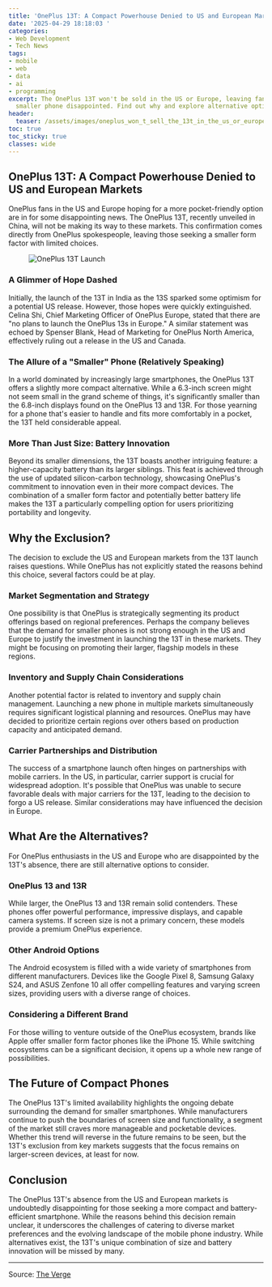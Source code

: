 ```yaml
---
title: 'OnePlus 13T: A Compact Powerhouse Denied to US and European Markets'
date: '2025-04-29 18:18:03 '
categories:
- Web Development
- Tech News
tags:
- mobile
- web
- data
- ai
- programming
excerpt: The OnePlus 13T won't be sold in the US or Europe, leaving fans wanting a
  smaller phone disappointed. Find out why and explore alternative options.
header:
  teaser: /assets/images/oneplus_won_t_sell_the_13t_in_the_us_or_europe_20250429181803.jpg
toc: true
toc_sticky: true
classes: wide
---
```


## OnePlus 13T: A Compact Powerhouse Denied to US and European Markets

OnePlus fans in the US and Europe hoping for a more pocket-friendly option are in for some disappointing news. The OnePlus 13T, recently unveiled in China, will not be making its way to these markets. This confirmation comes directly from OnePlus spokespeople, leaving those seeking a smaller form factor with limited choices.

<figure>
<img alt="OnePlus 13T Launch" src="https://platform.theverge.com/wp-content/uploads/sites/2/2025/04/oneplus-13t-launch.jpg?quality=90&#038;strip=all&#038;crop=0,0,100,100" />
<figcaption></figcaption>
</figure>

### A Glimmer of Hope Dashed

Initially, the launch of the 13T in India as the 13S sparked some optimism for a potential US release. However, those hopes were quickly extinguished. Celina Shi, Chief Marketing Officer of OnePlus Europe, stated that there are "no plans to launch the OnePlus 13s in Europe." A similar statement was echoed by Spenser Blank, Head of Marketing for OnePlus North America, effectively ruling out a release in the US and Canada.

### The Allure of a "Smaller" Phone (Relatively Speaking)

In a world dominated by increasingly large smartphones, the OnePlus 13T offers a slightly more compact alternative. While a 6.3-inch screen might not seem small in the grand scheme of things, it's significantly smaller than the 6.8-inch displays found on the OnePlus 13 and 13R. For those yearning for a phone that's easier to handle and fits more comfortably in a pocket, the 13T held considerable appeal.

### More Than Just Size: Battery Innovation

Beyond its smaller dimensions, the 13T boasts another intriguing feature: a higher-capacity battery than its larger siblings. This feat is achieved through the use of updated silicon-carbon technology, showcasing OnePlus's commitment to innovation even in their more compact devices. The combination of a smaller form factor and potentially better battery life makes the 13T a particularly compelling option for users prioritizing portability and longevity.

## Why the Exclusion?

The decision to exclude the US and European markets from the 13T launch raises questions. While OnePlus has not explicitly stated the reasons behind this choice, several factors could be at play.

### Market Segmentation and Strategy

One possibility is that OnePlus is strategically segmenting its product offerings based on regional preferences. Perhaps the company believes that the demand for smaller phones is not strong enough in the US and Europe to justify the investment in launching the 13T in these markets. They might be focusing on promoting their larger, flagship models in these regions.

### Inventory and Supply Chain Considerations

Another potential factor is related to inventory and supply chain management. Launching a new phone in multiple markets simultaneously requires significant logistical planning and resources. OnePlus may have decided to prioritize certain regions over others based on production capacity and anticipated demand.

### Carrier Partnerships and Distribution

The success of a smartphone launch often hinges on partnerships with mobile carriers. In the US, in particular, carrier support is crucial for widespread adoption. It's possible that OnePlus was unable to secure favorable deals with major carriers for the 13T, leading to the decision to forgo a US release. Similar considerations may have influenced the decision in Europe.

## What Are the Alternatives?

For OnePlus enthusiasts in the US and Europe who are disappointed by the 13T's absence, there are still alternative options to consider.

### OnePlus 13 and 13R

While larger, the OnePlus 13 and 13R remain solid contenders. These phones offer powerful performance, impressive displays, and capable camera systems. If screen size is not a primary concern, these models provide a premium OnePlus experience.

### Other Android Options

The Android ecosystem is filled with a wide variety of smartphones from different manufacturers. Devices like the Google Pixel 8, Samsung Galaxy S24, and ASUS Zenfone 10 all offer compelling features and varying screen sizes, providing users with a diverse range of choices.

### Considering a Different Brand

For those willing to venture outside of the OnePlus ecosystem, brands like Apple offer smaller form factor phones like the iPhone 15. While switching ecosystems can be a significant decision, it opens up a whole new range of possibilities.

## The Future of Compact Phones

The OnePlus 13T's limited availability highlights the ongoing debate surrounding the demand for smaller smartphones. While manufacturers continue to push the boundaries of screen size and functionality, a segment of the market still craves more manageable and pocketable devices. Whether this trend will reverse in the future remains to be seen, but the 13T's exclusion from key markets suggests that the focus remains on larger-screen devices, at least for now.

## Conclusion

The OnePlus 13T's absence from the US and European markets is undoubtedly disappointing for those seeking a more compact and battery-efficient smartphone. While the reasons behind this decision remain unclear, it underscores the challenges of catering to diverse market preferences and the evolving landscape of the mobile phone industry. While alternatives exist, the 13T's unique combination of size and battery innovation will be missed by many.

---

Source: [The Verge](https://www.theverge.com/news/658021/oneplus-13t-13s-europe-us-availability)